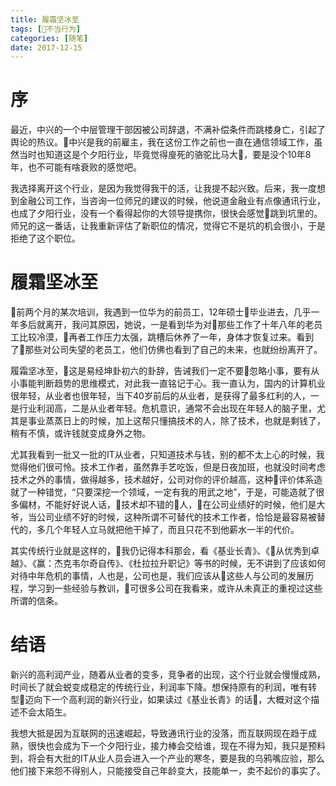 ```yaml
---
title: 履霜坚冰至
tags: [不当行为]
categories: [随笔]
date: 2017-12-15
---
```


# 序 
最近，中兴的一个中层管理干部因被公司辞退，不满补偿条件而跳楼身亡，引起了舆论的热议。中兴是我的前雇主，我在这份工作之前也一直在通信领域工作，虽然当时也知道这是个夕阳行业，毕竟觉得廋死的骆驼比马大，要是没个10年8年，也不可能有啥衰败的感觉吧。

我选择离开这个行业，是因为我觉得我干的活，让我提不起兴致。后来，我一度想到金融公司工作，当咨询一位师兄的建议的时候，他说道金融业有点像通讯行业，也成了夕阳行业，没有一个看得起你的大领导提携你，很快会感觉跳到坑里的。师兄的这一番话，让我重新评估了新职位的情况，觉得它不是坑的机会很小，于是拒绝了这个职位。

# 履霜坚冰至

前两个月的某次培训，我遇到一位华为的前员工，12年硕士毕业进去，几乎一年多后就离开，我问其原因，她说，一是看到华为对那些工作了十年八年的老员工比较冷漠，再者工作压力太强，跳槽后休养了一年，身体才恢复过来。看到了那些对公司失望的老员工，他们仿佛也看到了自己的未来，也就纷纷离开了。

履霜坚冰至，这是易经坤卦初六的卦辞，告诫我们一定不要忽略小事，要有从小事能判断趋势的思维模式，对此我一直铭记于心。我一直认为，国内的计算机业很年轻，从业者也很年轻，当下40岁前后的从业者，是获得了最多红利的人，一是行业利润高，二是从业者年轻。危机意识，通常不会出现在年轻人的脑子里，尤其是事业蒸蒸日上的时候，加上这帮只懂搞技术的人，除了技术，也就是剩钱了，稍有不慎，或许钱就变成身外之物。

尤其我看到一批又一批的IT从业者，只知道技术与钱，别的都不太上心的时候，我觉得他们很可怜。技术工作者，虽然靠手艺吃饭，但是日夜加班，也就没时间考虑技术之外的事情，做得越多，技术越好，公司对你的评价越高，这种评价体系造就了一种错觉，“只要深挖一个领域，一定有我的用武之地”，于是，可能造就了很多偏材，不能好好说人话，技术却不错的人，在公司业绩好的时候，他们是大爷，当公司业绩不好的时候，这种所谓不可替代的技术工作者，恰恰是最容易被替代的，多几个年轻人立马就把他干掉了，而且只花不到他薪水一半的代价。

其实传统行业就是这样的，我仍记得本科那会，看《基业长青》、《从优秀到卓越》、《赢：杰克韦尔奇自传》、《杜拉拉升职记》等书的时候，无不讲到了应该如何对待中年危机的事情，人也是，公司也是，我们应该从这些人与公司的发展历程，学习到一些经验与教训，可很多公司在我看来，或许从未真正的重视过这些所谓的信条。

# 结语

新兴的高利润产业，随着从业者的变多，竞争者的出现，这个行业就会慢慢成熟，时间长了就会蜕变成稳定的传统行业，利润率下降。想保持原有的利润，唯有转型迈向下一个高利润的新兴行业，如果读过《基业长青》的话，大概对这个描述不会太陌生。

我想大抵是因为互联网的迅速崛起，导致通讯行业的没落，而互联网现在趋于成熟，很快也会成为下一个夕阳行业，接力棒会交给谁，现在不得为知，我只是预料到，将会有大批的IT从业人员会进入一个产业的寒冬，要是我的乌鸦嘴应验，那么他们接下来怨不得别人，只能接受自己年龄变大，技能单一，卖不起价的事实了。